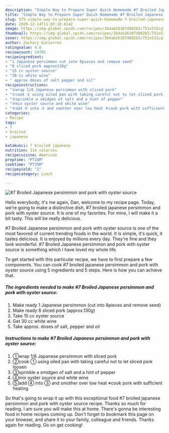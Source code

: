 ```yaml
---
description: "Simple Way to Prepare Super Quick Homemade #7 Broiled Japanese persimmon and pork with oyster source"
title: "Simple Way to Prepare Super Quick Homemade #7 Broiled Japanese persimmon and pork with oyster source"
slug: 575-simple-way-to-prepare-super-quick-homemade-7-broiled-japanese-persimmon-and-pork-with-oyster-source
date: 2020-12-14T11:02:10.614Z
image: https://img-global.cpcdn.com/recipes/3b4ab26307d802b5/751x532cq70/7-broiled-japanese-persimmon-and-pork-with-oyster-source-recipe-main-photo.jpg
thumbnail: https://img-global.cpcdn.com/recipes/3b4ab26307d802b5/751x532cq70/7-broiled-japanese-persimmon-and-pork-with-oyster-source-recipe-main-photo.jpg
cover: https://img-global.cpcdn.com/recipes/3b4ab26307d802b5/751x532cq70/7-broiled-japanese-persimmon-and-pork-with-oyster-source-recipe-main-photo.jpg
author: Zachary Gutierrez
ratingvalue: 4.8
reviewcount: 34705
recipeingredient:
- "1 Japanese persimmon cut into 8pieces and remove seed"
- "8 sliced pork approx130g"
- "15 cc oyster source"
- "30 cc white wine"
- " approx doses of salt pepper and oil"
recipeinstructions:
- "①wrap 1/8 Japanese persimmon with sliced pork"
- "②cook ① using oiled pan with taking careful not to let sliced pork loosen"
- "③sprinkle a smidgen of salt and a hint of pepper"
- "④mix oyster source and white wine"
- "⑤add ④ into ③ and smother over low heat ※cook pork with sufficient heating"
categories:
- Recipe
tags:
- 7
- broiled
- japanese

katakunci: 7 broiled japanese 
nutrition: 114 calories
recipecuisine: American
preptime: "PT24M"
cooktime: "PT35M"
recipeyield: "2"
recipecategory: Lunch

---
```



![#7 Broiled Japanese persimmon and pork with oyster source](https://img-global.cpcdn.com/recipes/3b4ab26307d802b5/751x532cq70/7-broiled-japanese-persimmon-and-pork-with-oyster-source-recipe-main-photo.jpg)

Hello everybody, it's me again, Dan, welcome to my recipe page. Today, we're going to make a distinctive dish, #7 broiled japanese persimmon and pork with oyster source. It is one of my favorites. For mine, I will make it a bit tasty. This will be really delicious.

#7 Broiled Japanese persimmon and pork with oyster source is one of the most favored of current trending foods in the world. It is simple, it's quick, it tastes delicious. It is enjoyed by millions every day. They're fine and they look wonderful. #7 Broiled Japanese persimmon and pork with oyster source is something which I have loved my whole life.




To get started with this particular recipe, we have to first prepare a few components. You can cook #7 broiled japanese persimmon and pork with oyster source using 5 ingredients and 5 steps. Here is how you can achieve that.

<!--inarticleads1-->

##### The ingredients needed to make #7 Broiled Japanese persimmon and pork with oyster source:

1. Make ready 1 Japanese persimmon (cut into 8pieces and remove seed)
1. Make ready 8 sliced pork (approx.130g)
1. Take 15 cc oyster source
1. Get 30 cc white wine
1. Take  approx. doses of salt, pepper and oil




<!--inarticleads2-->

##### Instructions to make #7 Broiled Japanese persimmon and pork with oyster source:

1. ①wrap 1/8 Japanese persimmon with sliced pork
1. ②cook ① using oiled pan with taking careful not to let sliced pork loosen
1. ③sprinkle a smidgen of salt and a hint of pepper
1. ④mix oyster source and white wine
1. ⑤add ④ into ③ and smother over low heat ※cook pork with sufficient heating




So that's going to wrap it up with this exceptional food #7 broiled japanese persimmon and pork with oyster source recipe. Thanks so much for reading. I am sure you will make this at home. There's gonna be interesting food in home recipes coming up. Don't forget to bookmark this page on your browser, and share it to your family, colleague and friends. Thanks again for reading. Go on get cooking!
